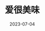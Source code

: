 ---
layout: movie-review
title: 爱很美味
description: >
category: 电影
img: assets/img/movie/2023/ai_hen_mei_wei.webp
star: 3
date: 2023-07-04
---